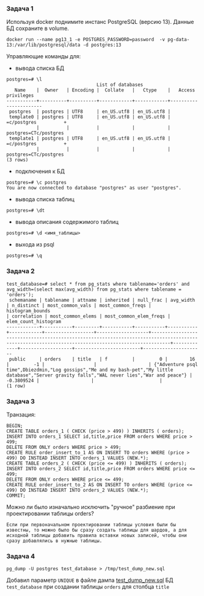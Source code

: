 ### Задача 1

Используя docker поднимите инстанс PostgreSQL (версию 13). Данные БД сохраните в volume.
```
docker run --name pg13_1 -e POSTGRES_PASSWORD=password  -v pg-data-13:/var/lib/postgresql/data -d postgres:13
```
Управляющие команды для:
- вывода списка БД
```
postgres=# \l
                                 List of databases
   Name    |  Owner   | Encoding |  Collate   |   Ctype    |   Access privileges   
-----------+----------+----------+------------+------------+-----------------------
 postgres  | postgres | UTF8     | en_US.utf8 | en_US.utf8 | 
 template0 | postgres | UTF8     | en_US.utf8 | en_US.utf8 | =c/postgres          +
           |          |          |            |            | postgres=CTc/postgres
 template1 | postgres | UTF8     | en_US.utf8 | en_US.utf8 | =c/postgres          +
           |          |          |            |            | postgres=CTc/postgres
(3 rows)
```
- подключения к БД
```
postgres=# \c postgres 
You are now connected to database "postgres" as user "postgres".
```
- вывода списка таблиц
```
postgres=# \dt
```
- вывода описания содержимого таблиц
```
postgres=# \d <имя_таблицы>
```
- выхода из psql
```
postgres=# \q
```

### Задача 2

```
test_database=# select * from pg_stats where tablename='orders' and avg_width=(select max(avg_width) from pg_stats where tablename = 'orders');
 schemaname | tablename | attname | inherited | null_frac | avg_width | n_distinct | most_common_vals | most_common_freqs |                                                                 histogram_bounds                                                                  | correlation | most_common_elems | most_common_elem_freqs | elem_count_histogram 
------------+-----------+---------+-----------+-----------+-----------+------------+------------------+-------------------+---------------------------------------------------------------------------------------------------------------------------------------------------+-------------+-------------------+------------------------+----------------------
 public     | orders    | title   | f         |         0 |        16 |         -1 |                  |                   | {"Adventure psql time",Dbiezdmin,"Log gossips","Me and my bash-pet","My little database","Server gravity falls","WAL never lies","War and peace"} |  -0.3809524 |                   |                        | 
(1 row)
```
### Задача 3

Транзация:
```
BEGIN;
CREATE TABLE orders_1 ( CHECK (price > 499) ) INHERITS ( orders);
INSERT INTO orders_1 SELECT id,title,price FROM orders WHERE price > 499;
DELETE FROM ONLY orders WHERE price > 499;
CREATE RULE order_insert_to_1 AS ON INSERT TO orders WHERE (price > 499) DO INSTEAD INSERT INTO orders_1 VALUES (NEW.*);
CREATE TABLE orders_2 ( CHECK (price <= 499) ) INHERITS ( orders);
INSERT INTO orders_2 SELECT id,title,price FROM orders WHERE price <= 499;
DELETE FROM ONLY orders WHERE price <= 499;
CREATE RULE order_insert_to_2 AS ON INSERT TO orders WHERE (price <= 499) DO INSTEAD INSERT INTO orders_2 VALUES (NEW.*);
COMMIT;
```
Можно ли было изначально исключить "ручное" разбиение при проектировании таблицы orders?
```
Если при первоначальном проектировании таблицы условия были бы известны, то можно было бы сразу создать таблицы для шардов, а для исходной таблицы добавить правила вставки новых записей, чтобы они сразу добавлялись в нужные таблицы.
```
### Задача 4

```
pg_dump -U postgres test_database > /tmp/test_dump_new.sql
```

Добавил параметр `UNIQUE` в файле дампа [test_dump_new.sql](test_dump_new.sql) БД `test_database` при создании таблицы `orders` для столбца `title`
